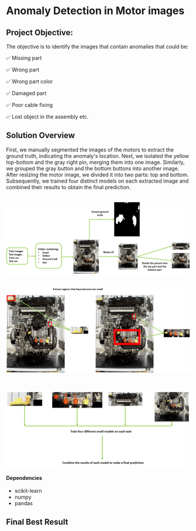# Anomaly Detection in Motor images

## Project Objective:
The objective is to identify the images that contain anomalies that could be:

✅  Missing part

✅  Wrong part

✅  Wrong part color

✅  Damaged part

✅  Poor cable fixing

✅  Lost object in the assembly
etc.

## Solution Overview

First, we manually segmented the images of the motors to extract the ground truth, indicating the anomaly's location. Next, we isolated the yellow top-bottom and the gray right pin, merging them into one image. Similarly, we grouped the gray button and the bottom buttons into another image. After resizing the motor image, we divided it into two parts: top and bottom. Subsequently, we trained four distinct models on each extracted image and combined their results to obtain the final prediction.

&nbsp;
&nbsp;
&nbsp;
&nbsp;
![image](https://github.com/ChibaneLilaAI/Motores/blob/main/image1.jpg)

&nbsp;
&nbsp;
![image](https://github.com/ChibaneLilaAI/Motores/blob/main/image2.jpg)

&nbsp;
&nbsp;
&nbsp;
&nbsp;

![image](https://github.com/ChibaneLilaAI/Motores/blob/main/image3.jpg)

#### Dependencies
- scikit-learn
- numpy
- pandas
  
## Final Best Result
